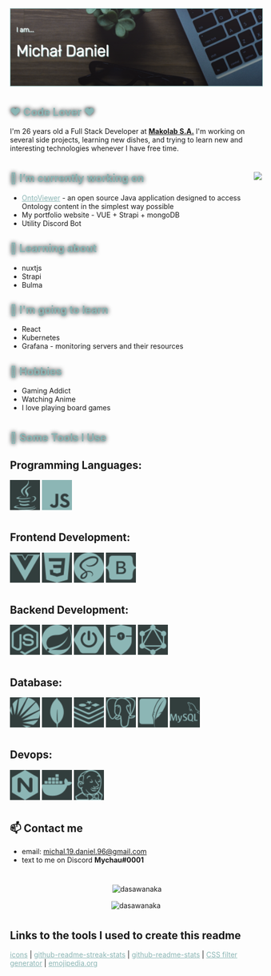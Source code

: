 <img align="center" style="border: 1px solid #8AB5B4" src="https://github.com/dasawanaka/dasawanaka/blob/develop/img/banner.PNG?" />
<h1></h1> 
<h2 style="color: #8AB5B4; text-shadow: 0px 0px 8px #000000"> ❤️ Code Lover ❤️</h2> 

<p>I'm 26 years old a Full Stack Developer at <strong><a href="https://makolab.com">Makolab S.A.</a></strong>
 I'm working on several side projects, learning new dishes, and trying to learn new and interesting technologies whenever I have free time.</p>
<h1></h1> 
<img align="right" src="https://c.tenor.com/eQlXwfXcQ4YAAAAC/anime-computer.gif" />


<h2 style="color: #8AB5B4; text-shadow: 0px 0px 8px #000000">💼 I’m currently working on</h2>

<ul>
<li><a href="https://github.com/edmcouncil/onto-viewer" style="color: #8AB5B4;">OntoViewer</a> - an open source Java application designed to access Ontology content in the simplest way possible </li>
<li> My portfolio website - VUE + Strapi + mongoDB</li>
<li> Utility Discord Bot </li>
</ul>

<h2 style="color: #8AB5B4; text-shadow: 0px 0px 8px #000000">🔭 Learning about</h2>
<ul>
<li>nuxtjs </li>
<li>Strapi</li>
<li>Bulma</li>
</ul>

<h2 style="color: #8AB5B4; text-shadow: 0px 0px 8px #000000">🚧 I'm going to learn</h2>
<ul>
<li>React</li>
<li>Kubernetes</li>
<li>Grafana - monitoring servers and their resources</li>
</ul>

<h2 style="color: #8AB5B4; text-shadow: 0px 0px 8px #000000">🎲 Hobbies </h2>

<ul>
<li> Gaming Addict</li>
<li> Watching Anime</li>
<li> I love playing board games </li>
</ul>
<h1></h1> 
<h2 style="color: #8AB5B4; text-shadow: 0px 0px 8px #000000">🚀 Some Tools I Use</h2>

<h2>Programming Languages:</h3>

<p float="left">
<img style="filter: invert(79%) sepia(43%) saturate(182%) hue-rotate(130deg) brightness(82%) contrast(86%); drop-shadow(0px 0px 20px rgb(0 0 0 / 0.9))" width="60px" src="./icons/java.svg" />
<img style="filter: invert(79%) sepia(43%) saturate(182%) hue-rotate(130deg) brightness(82%) contrast(86%); drop-shadow(0px 0px 20px rgb(0 0 0 / 0.9))" width="60px" src="./icons/javascript.svg" />
</p>

<h1></h1> 
<h2>Frontend Development:</h2>
<p float="left">
<img style="filter: invert(79%) sepia(43%) saturate(182%) hue-rotate(130deg) brightness(82%) contrast(86%); drop-shadow(0px 0px 20px rgb(0 0 0 / 0.9))" width="60px" src="./icons/vuedotjs.svg" />
<img style="filter: invert(79%) sepia(43%) saturate(182%) hue-rotate(130deg) brightness(82%) contrast(86%); drop-shadow(0px 0px 20px rgb(0 0 0 / 0.9))" width="60px" src="./icons/css3.svg" />
<img style="filter: invert(79%) sepia(43%) saturate(182%) hue-rotate(130deg) brightness(82%) contrast(86%); drop-shadow(0px 0px 20px rgb(0 0 0 / 0.9))" width="60px" src="./icons/sass.svg" />
<img style="filter: invert(79%) sepia(43%) saturate(182%) hue-rotate(130deg) brightness(82%) contrast(86%); drop-shadow(0px 0px 20px rgb(0 0 0 / 0.9))" width="60px" src="./icons/bootstrap.svg" />
</p>

<h1></h1> 
<h2>Backend Development:</h2>
<p float="left">
 <img style="filter: invert(79%) sepia(43%) saturate(182%) hue-rotate(130deg) brightness(82%) contrast(86%); drop-shadow(0px 0px 20px rgb(0 0 0 / 0.9))" width="60px" src="./icons/nodedotjs.svg" />
<img style="filter: invert(79%) sepia(43%) saturate(182%) hue-rotate(130deg) brightness(82%) contrast(86%); drop-shadow(0px 0px 20px rgb(0 0 0 / 0.9))" width="60px" src="./icons/spring.svg" />
<img style="filter: invert(79%) sepia(43%) saturate(182%) hue-rotate(130deg) brightness(82%) contrast(86%); drop-shadow(0px 0px 20px rgb(0 0 0 / 0.9))" width="60px" src="./icons/springboot.svg" />
<img style="filter: invert(79%) sepia(43%) saturate(182%) hue-rotate(130deg) brightness(82%) contrast(86%); drop-shadow(0px 0px 20px rgb(0 0 0 / 0.9))" width="60px" src="./icons/springsecurity.svg" />
<img style="filter: invert(79%) sepia(43%) saturate(182%) hue-rotate(130deg) brightness(82%) contrast(86%); drop-shadow(0px 0px 20px rgb(0 0 0 / 0.9))" width="60px" src="./icons/graphql.svg" />
</p>

<h1></h1> 
<h2>Database:</h3>
<p float="left">
<img style="filter: invert(79%) sepia(43%) saturate(182%) hue-rotate(130deg) brightness(82%) contrast(86%); drop-shadow(0px 0px 20px rgb(0 0 0 / 0.9))" width="60px" src="./icons/apachesolr.svg" />
<img style="filter: invert(79%) sepia(43%) saturate(182%) hue-rotate(130deg) brightness(82%) contrast(86%); drop-shadow(0px 0px 20px rgb(0 0 0 / 0.9))" width="60px" src="./icons/mongodb.svg" />
<img style="filter: invert(79%) sepia(43%) saturate(182%) hue-rotate(130deg) brightness(82%) contrast(86%); drop-shadow(0px 0px 20px rgb(0 0 0 / 0.9))" width="60px" src="./icons/redis.svg" />
<img style="filter: invert(79%) sepia(43%) saturate(182%) hue-rotate(130deg) brightness(82%) contrast(86%); drop-shadow(0px 0px 20px rgb(0 0 0 / 0.9))" width="60px" src="./icons/postgresql.svg" />
<img style="filter: invert(79%) sepia(43%) saturate(182%) hue-rotate(130deg) brightness(82%) contrast(86%); drop-shadow(0px 0px 20px rgb(0 0 0 / 0.9))" width="60px" src="./icons/sqlite.svg" />
<img style="filter: invert(79%) sepia(43%) saturate(182%) hue-rotate(130deg) brightness(82%) contrast(86%); drop-shadow(0px 0px 20px rgb(0 0 0 / 0.9))" width="60px" src="./icons/mysql.svg" />
</p>

<h1></h1> 
<h2>Devops:</h3>
<p float="left">
<img style="filter: invert(79%) sepia(43%) saturate(182%) hue-rotate(130deg) brightness(82%) contrast(86%); drop-shadow(0px 0px 20px rgb(0 0 0 / 0.9))" width="60px" src="./icons/nginx.svg" />
<img style="filter: invert(79%) sepia(43%) saturate(182%) hue-rotate(130deg) brightness(82%) contrast(86%); drop-shadow(0px 0px 20px rgb(0 0 0 / 0.9))" width="60px" src="./icons/docker.svg" />
<img style="filter: invert(79%) sepia(43%) saturate(182%) hue-rotate(130deg) brightness(82%) contrast(86%); drop-shadow(0px 0px 20px rgb(0 0 0 / 0.9))" width="60px" src="./icons/jenkins.svg" />
</p>

<h1></h1> 
<h2>📫 Contact me</h2>

<ul>
<li> email:  <a href="mailto:michal.19.daniel.96@gmail.com">michal.19.daniel.96@gmail.com</a> </li>
<li>text to me on Discord <strong>Mychau#0001</strong></li>
</ul>
<h1></h1> 
<p align="center">&nbsp;<img align="center" src="https://github-readme-stats.vercel.app/api?username=dasawanaka&show_icons=true&locale=en&bg_color=616161&border_color=8AB5B4&title_color=8AB5B4&text_color=ffffff&icon_color=8AB5B4" alt="dasawanaka" /></p>

<p align="center"><img align="center" src="https://github-readme-streak-stats.herokuapp.com/?user=dasawanaka&background=616161&border=8AB5B4&stroke=8AB5B4&fire=8AB5B4&ring=8AB5B4&currStreakLabel=ffffff&currStreakNum=ffffff&sideNums=ffffff&sideLabels=ffffff&dates=ffffff" alt="dasawanaka" /></p>

<h1></h1>
<h2>Links to the tools I used to create this readme</h3>
<a href="https://simpleicons.org/" style="color: #8AB5B4;">icons</a> | <a href="https://github-readme-streak-stats.herokuapp.com/demo/" style="color: #8AB5B4;">github-readme-streak-stats</a> |  <a href="https://github.com/anuraghazra/github-readme-stats" style="color: #8AB5B4;">github-readme-stats</a> | <a href="https://codepen.io/sosuke/pen/Pjoqqp" style="color: #8AB5B4;">CSS filter generator</a> | <a href="https://emojipedia.org" style="color: #8AB5B4;">emojipedia.org</a>

